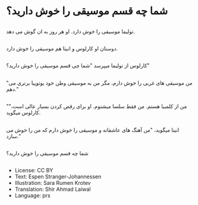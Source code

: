 # شما چه قسم موسیقی را خوش دارید؟

##
تولیما موسیقی را خوش دارد. او هر روز به ان گوش می دهد.

##
دوستان او کارلوس و انیتا هم موسیقی را خوش دارد.

##
کارلوس از تولیما میپرسد "شما چی قسم موسیقی را خوش دارید؟"

##
"من موسیقی های غربی را خوش دارم، مگر من به موسیقی وطن خود یوتوپیا برتری می دهم."

##
"من از کلمبیا هستم. من فقط سلسا میشنوم. او برای رقص کردن بسیار عالی است،" کارلوس میگوید.

##
انیتا میگوید، "من آهنگ های عاشقانه و موسیقی را خوش دارم که من را خوش می سازد."

##
شما چه قسم موسیقی را خوش دارید؟

##
* License: CC BY
* Text: Espen Stranger-Johannessen
* Illustration: Sara Rumen Krotev
* Translation: Shir Ahmad Laiwal
* Language: prs
